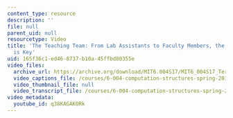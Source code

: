 ```yaml
---
content_type: resource
description: ''
file: null
parent_uid: null
resourcetype: Video
title: 'The Teaching Team: From Lab Assistants to Faculty Members, the Range of Experience
  is Key'
uid: 165f36c1-ed46-8737-b10a-45ffbd80355e
video_files:
  archive_url: https://archive.org/download/MIT6.004S17/MIT6_004S17_Terman_Interview_300k.mp4
  video_captions_file: /courses/6-004-computation-structures-spring-2017/4d84a75b3919549a8c386d2038947839_q38KAGAKORk.vtt
  video_thumbnail_file: null
  video_transcript_file: /courses/6-004-computation-structures-spring-2017/ffea999febec996eaf099a2c70668753_q38KAGAKORk.pdf
video_metadata:
  youtube_id: q38KAGAKORk
---
```

